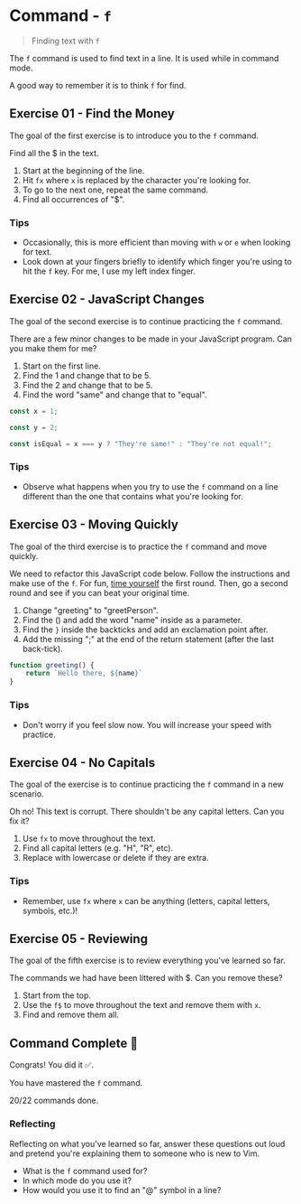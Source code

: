 # Command - `f`

> Finding text with `f`

The `f` command is used to find text in a line. It is used while in command mode.

A good way to remember it is to think `f` for find.

## Exercise 01  - Find the Money

The goal of the first exercise is to introduce you to the `f` command.

Find all the $ in the text.

1. Start at the beginning of the line.
2. Hit `fx` where `x` is replaced by the character you're looking for.
3. To go to the next one, repeat the same command.
4. Find all occurrences of "$".

<!-- Text for exercise starts

Within this sentence, there is $. Multiples bags of $. Can you find all of them? $

Text for exercise ends -->

### Tips

- Occasionally, this is more efficient than moving with `w` or `e` when looking for text.
- Look down at your fingers briefly to identify which finger you're using to hit the `f` key. For me, I use my left index finger.

## Exercise 02 - JavaScript Changes

The goal of the second exercise is to continue practicing the `f` command.

There are a few minor changes to be made in your JavaScript program. Can you make them for me?

1. Start on the first line.
2. Find the 1 and change that to be 5.
3. Find the 2 and change that to be 5.
4. Find the word "same" and change that to "equal".

<!-- Text for exercise starts -->

```javascript
const x = 1;

const y = 2;

const isEqual = x === y ? "They're same!" : "They're not equal!";
```

<!-- Text for exercise ends -->

### Tips

- Observe what happens when you try to use the `f` command on a line different than the one that contains what you're looking for.

## Exercise 03  - Moving Quickly

The goal of the third exercise is to practice the `f` command and move quickly.

We need to refactor this JavaScript code below. Follow the instructions and make use of the `f`. For fun, [time yourself](https://www.google.com/search?q=stopwatch) the first round. Then, go a second round and see if you can beat your original time.

1. Change "greeting" to "greetPerson".
2. Find the () and add the word "name" inside as a parameter.
3. Find the `}` inside the backticks and add an exclamation point after.
4. Add the missing ";" at the end of the return statement (after the last back-tick).

<!-- Text for exercise starts -->

```javascript
function greeting() {
    return `Hello there, ${name}`
}
```

<!-- Text for exercise ends -->

### Tips

- Don't worry if you feel slow now. You will increase your speed with practice.

## Exercise 04 - No Capitals

The goal of the exercise is to continue practicing the `f` command in a new scenario.

Oh no! This text is corrupt. There shouldn't be any capital letters. Can you fix it?

1. Use `fx` to move throughout the text.
2. Find all capital letters (e.g. "H", "R", etc).
3. Replace with lowercase or delete if they are extra.

<!-- Text for exercise starts

## Hello tHhere

WWelcome to the show! IIn thisS lesson, we're gGoing to cover the bAasics of JavaSScript.

We'lL learRn about vaAriableSs and FfuncTions.

Text for exercise ends -->

### Tips

- Remember, use `fx` where `x` can be anything (letters, capital letters, symbols, etc.)!

## Exercise 05 - Reviewing

The goal of the fifth exercise is to review everything you've learned so far.

The commands we had have been littered with $. Can you remove these?

1. Start from the top.
2. Use the `f$` to move throughout the text and remove them with `x`.
3. Find and remove them all.

<!-- Text for exercise starts

- `h` move left toward the *house*
- `j` move$ down (*jumping* off a ledge)
- `k` move up (*kicking* a $ soccer ball upward)
- `l` move right (*l$eft*to right, like English)
- `i` let me *insert* $text
- `A` let me *Append* text
- `I` let me *Initially* insert text
- `x` let me *ex-out* a character
- `r` let me *replace* a character
- `o` insert a line $below the *original* line
- `O` insert a line *Over* the current line
- `w` move word $by word
- `e` move *end* of word by end of word
- `b` move *backwards* word by word
- `a$` let me insert text *after* the cursor
- `d` lets me *delete* text
- `c` lets me *change* text
- `y` l$ets me *yank* text and `p` lets me *paste* text
- `v` lets you select text$ in *visual* mode
- `f` lets you *find* t$ext

Text for exercise ends -->

## Command Complete 🎉

Congrats! You did it ✅.

You have mastered the `f` command.

20/22 commands done.

### Reflecting

Reflecting on what you've learned so far, answer these questions out loud and pretend you're explaining them to someone who is new to Vim.

- What is the `f` command used for?
- In which mode do you use it?
- How would you use it to find an "@" symbol in a line?